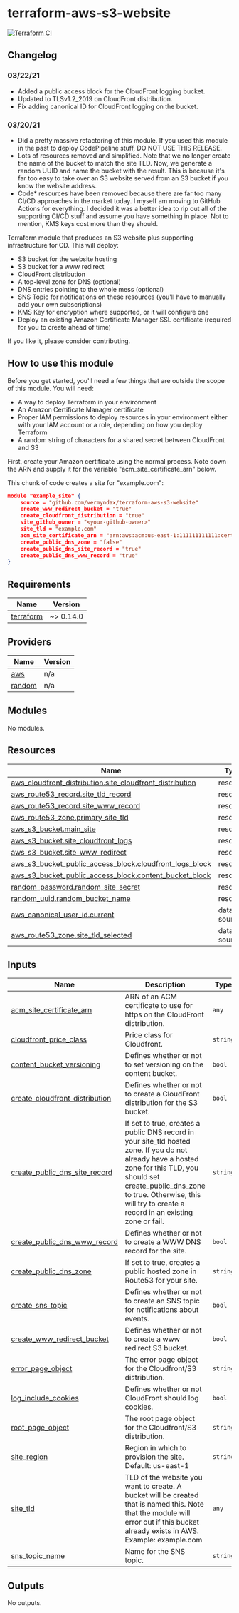 # terraform-aws-s3-website

[![Terraform CI](https://github.com/Vermyndax/terraform-aws-s3-website/workflows/Terraform%20CI/badge.svg)](https://github.com/Vermyndax/terraform-aws-s3-website/actions?query=workflow%3A%22Terraform+CI%22)

## Changelog

### 03/22/21

* Added a public access block for the CloudFront logging bucket.
* Updated to TLSv1.2_2019 on CloudFront distribution.
* Fix adding canonical ID for CloudFront logging on the bucket.

### 03/20/21

* Did a pretty massive refactoring of this module. If you used this module in the past to deploy CodePipeline stuff, DO NOT USE THIS RELEASE.
* Lots of resources removed and simplified. Note that we no longer create the name of the bucket to match the site TLD. Now, we generate a random UUID and name the bucket with the result. This is because it's far too easy to take over an S3 website served from an S3 bucket if you know the website address.
* Code* resources have been removed because there are far too many CI/CD approaches in the market today. I myself am moving to GitHub Actions for everything. I decided it was a better idea to rip out all of the supporting CI/CD stuff and assume you have something in place. Not to mention, KMS keys cost more than they should.

Terraform module that produces an S3 website plus supporting infrastructure for CD. This will deploy:

* S3 bucket for the website hosting
* S3 bucket for a www redirect
* CloudFront distribution
* A top-level zone for DNS (optional)
* DNS entries pointing to the whole mess (optional)
* SNS Topic for notifications on these resources (you'll have to manually add your own subscriptions)
* KMS Key for encryption where supported, or it will configure one
* Deploy an existing Amazon Certificate Manager SSL certificate (required for you to create ahead of time)

If you like it, please consider contributing.

## How to use this module

Before you get started, you'll need a few things that are outside the scope of this module. You will need:

* A way to deploy Terraform in your environment
* An Amazon Certificate Manager certificate
* Proper IAM permissions to deploy resources in your environment either with your IAM account or a role, depending on how you deploy Terraform
* A random string of characters for a shared secret between CloudFront and S3

First, create your Amazon certificate using the normal process. Note down the ARN and supply it for the variable "acm_site_certificate_arn" below.

This chunk of code creates a site for "example.com":

````json
module "example_site" {
    source = "github.com/vermyndax/terraform-aws-s3-website"
    create_www_redirect_bucket = "true"
    create_cloudfront_distribution = "true"
    site_github_owner = "<your-github-owner>"
    site_tld = "example.com"
    acm_site_certificate_arn = "arn:aws:acm:us-east-1:111111111111:certificate/00000000-0000-0000-0000-000000000000"
    create_public_dns_zone = "false"
    create_public_dns_site_record = "true"
    create_public_dns_www_record = "true"
}
````

<!-- BEGINNING OF PRE-COMMIT-TERRAFORM DOCS HOOK -->
## Requirements

| Name | Version |
|------|---------|
| <a name="requirement_terraform"></a> [terraform](#requirement\_terraform) | ~> 0.14.0 |

## Providers

| Name | Version |
|------|---------|
| <a name="provider_aws"></a> [aws](#provider\_aws) | n/a |
| <a name="provider_random"></a> [random](#provider\_random) | n/a |

## Modules

No modules.

## Resources

| Name | Type |
|------|------|
| [aws_cloudfront_distribution.site_cloudfront_distribution](https://registry.terraform.io/providers/hashicorp/aws/latest/docs/resources/cloudfront_distribution) | resource |
| [aws_route53_record.site_tld_record](https://registry.terraform.io/providers/hashicorp/aws/latest/docs/resources/route53_record) | resource |
| [aws_route53_record.site_www_record](https://registry.terraform.io/providers/hashicorp/aws/latest/docs/resources/route53_record) | resource |
| [aws_route53_zone.primary_site_tld](https://registry.terraform.io/providers/hashicorp/aws/latest/docs/resources/route53_zone) | resource |
| [aws_s3_bucket.main_site](https://registry.terraform.io/providers/hashicorp/aws/latest/docs/resources/s3_bucket) | resource |
| [aws_s3_bucket.site_cloudfront_logs](https://registry.terraform.io/providers/hashicorp/aws/latest/docs/resources/s3_bucket) | resource |
| [aws_s3_bucket.site_www_redirect](https://registry.terraform.io/providers/hashicorp/aws/latest/docs/resources/s3_bucket) | resource |
| [aws_s3_bucket_public_access_block.cloudfront_logs_block](https://registry.terraform.io/providers/hashicorp/aws/latest/docs/resources/s3_bucket_public_access_block) | resource |
| [aws_s3_bucket_public_access_block.content_bucket_block](https://registry.terraform.io/providers/hashicorp/aws/latest/docs/resources/s3_bucket_public_access_block) | resource |
| [random_password.random_site_secret](https://registry.terraform.io/providers/hashicorp/random/latest/docs/resources/password) | resource |
| [random_uuid.random_bucket_name](https://registry.terraform.io/providers/hashicorp/random/latest/docs/resources/uuid) | resource |
| [aws_canonical_user_id.current](https://registry.terraform.io/providers/hashicorp/aws/latest/docs/data-sources/canonical_user_id) | data source |
| [aws_route53_zone.site_tld_selected](https://registry.terraform.io/providers/hashicorp/aws/latest/docs/data-sources/route53_zone) | data source |

## Inputs

| Name | Description | Type | Default | Required |
|------|-------------|------|---------|:--------:|
| <a name="input_acm_site_certificate_arn"></a> [acm\_site\_certificate\_arn](#input\_acm\_site\_certificate\_arn) | ARN of an ACM certificate to use for https on the CloudFront distribution. | `any` | n/a | yes |
| <a name="input_cloudfront_price_class"></a> [cloudfront\_price\_class](#input\_cloudfront\_price\_class) | Price class for Cloudfront. | `string` | `"PriceClass_100"` | no |
| <a name="input_content_bucket_versioning"></a> [content\_bucket\_versioning](#input\_content\_bucket\_versioning) | Defines whether or not to set versioning on the content bucket. | `bool` | `true` | no |
| <a name="input_create_cloudfront_distribution"></a> [create\_cloudfront\_distribution](#input\_create\_cloudfront\_distribution) | Defines whether or not to create a CloudFront distribution for the S3 bucket. | `bool` | `true` | no |
| <a name="input_create_public_dns_site_record"></a> [create\_public\_dns\_site\_record](#input\_create\_public\_dns\_site\_record) | If set to true, creates a public DNS record in your site\_tld hosted zone. If you do not already have a hosted zone for this TLD, you should set create\_public\_dns\_zone to true. Otherwise, this will try to create a record in an existing zone or fail. | `string` | `"true"` | no |
| <a name="input_create_public_dns_www_record"></a> [create\_public\_dns\_www\_record](#input\_create\_public\_dns\_www\_record) | Defines whether or not to create a WWW DNS record for the site. | `bool` | `false` | no |
| <a name="input_create_public_dns_zone"></a> [create\_public\_dns\_zone](#input\_create\_public\_dns\_zone) | If set to true, creates a public hosted zone in Route53 for your site. | `string` | `"false"` | no |
| <a name="input_create_sns_topic"></a> [create\_sns\_topic](#input\_create\_sns\_topic) | Defines whether or not to create an SNS topic for notifications about events. | `bool` | `false` | no |
| <a name="input_create_www_redirect_bucket"></a> [create\_www\_redirect\_bucket](#input\_create\_www\_redirect\_bucket) | Defines whether or not to create a www redirect S3 bucket. | `bool` | `true` | no |
| <a name="input_error_page_object"></a> [error\_page\_object](#input\_error\_page\_object) | The error page object for the Cloudfront/S3 distribution. | `string` | `"404.html"` | no |
| <a name="input_log_include_cookies"></a> [log\_include\_cookies](#input\_log\_include\_cookies) | Defines whether or not CloudFront should log cookies. | `bool` | `false` | no |
| <a name="input_root_page_object"></a> [root\_page\_object](#input\_root\_page\_object) | The root page object for the Cloudfront/S3 distribution. | `string` | `"index.html"` | no |
| <a name="input_site_region"></a> [site\_region](#input\_site\_region) | Region in which to provision the site. Default: us-east-1 | `string` | `"us-east-1"` | no |
| <a name="input_site_tld"></a> [site\_tld](#input\_site\_tld) | TLD of the website you want to create. A bucket will be created that is named this. Note that the module will error out if this bucket already exists in AWS. Example: example.com | `any` | n/a | yes |
| <a name="input_sns_topic_name"></a> [sns\_topic\_name](#input\_sns\_topic\_name) | Name for the SNS topic. | `string` | `"website-notifications"` | no |

## Outputs

No outputs.
<!-- END OF PRE-COMMIT-TERRAFORM DOCS HOOK -->